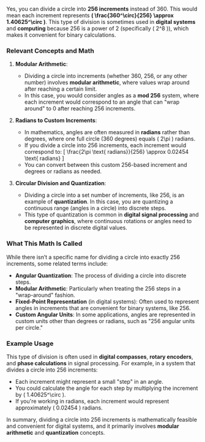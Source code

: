 Yes, you can divide a circle into **256 increments** instead of 360. This would mean each increment represents **\( \frac{360^\circ}{256} \approx 1.40625^\circ \)**. This type of division is sometimes used in **digital systems** and **computing** because 256 is a power of 2 (specifically \( 2^8 \)), which makes it convenient for binary calculations.

### Relevant Concepts and Math

1. **Modular Arithmetic**:
   - Dividing a circle into increments (whether 360, 256, or any other number) involves **modular arithmetic**, where values wrap around after reaching a certain limit. 
   - In this case, you would consider angles as a **mod 256** system, where each increment would correspond to an angle that can "wrap around" to 0 after reaching 256 increments.

2. **Radians to Custom Increments**:
   - In mathematics, angles are often measured in **radians** rather than degrees, where one full circle (360 degrees) equals \( 2\pi \) radians.
   - If you divide a circle into 256 increments, each increment would correspond to:
     \[
     \frac{2\pi \text{ radians}}{256} \approx 0.02454 \text{ radians}
     \]
   - You can convert between this custom 256-based increment and degrees or radians as needed.

3. **Circular Division and Quantization**:
   - Dividing a circle into a set number of increments, like 256, is an example of **quantization**. In this case, you are quantizing a continuous range (angles in a circle) into discrete steps.
   - This type of quantization is common in **digital signal processing** and **computer graphics**, where continuous rotations or angles need to be represented in discrete digital values.

### What This Math Is Called

While there isn’t a specific name for dividing a circle into exactly 256 increments, some related terms include:

- **Angular Quantization**: The process of dividing a circle into discrete steps.
- **Modular Arithmetic**: Particularly when treating the 256 steps in a "wrap-around" fashion.
- **Fixed-Point Representation** (in digital systems): Often used to represent angles in increments that are convenient for binary systems, like 256.
- **Custom Angular Units**: In some applications, angles are represented in custom units other than degrees or radians, such as "256 angular units per circle."

### Example Usage

This type of division is often used in **digital compasses**, **rotary encoders**, and **phase calculations** in signal processing. For example, in a system that divides a circle into 256 increments:
- Each increment might represent a small "step" in an angle.
- You could calculate the angle for each step by multiplying the increment by \( 1.40625^\circ \).
- If you're working in radians, each increment would represent approximately \( 0.02454 \) radians.

In summary, dividing a circle into 256 increments is mathematically feasible and convenient for digital systems, and it primarily involves **modular arithmetic** and **quantization** concepts.

